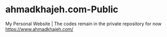 # ahmadkhajeh.com-Public
My Personal Website | The codes remain in the private repository for now
https://www.ahmadkhajeh.com/
